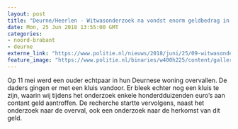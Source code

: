 ```yaml
---
layout: post
title: "Deurne/Heerlen - Witwasonderzoek na vondst enorm geldbedrag in woning overvallen echtpaar"
date: Mon, 25 Jun 2018 13:55:00 GMT
categories: 
- noord-brabant 
- deurne 
externe_link: "https://www.politie.nl/nieuws/2018/juni/25/09-witwasonderzoek-na-vondst-enorm-geldbedrag-in-woning-overvallen-echtpaar.html"
feature_image: "https://www.politie.nl/binaries/w400h225/content/gallery/politie/stockfotos/algemeen/geld.jpg"
---
```


Op 11 mei  werd een ouder echtpaar in hun Deurnese woning overvallen. De daders gingen er met een kluis vandoor. Er bleek echter nog een kluis te zijn, waarin wij tijdens het onderzoek enkele honderdduizenden euro’s aan contant geld aantroffen. De recherche startte vervolgens, naast het onderzoek naar de overval, ook een onderzoek naar de herkomst van dit geld.
